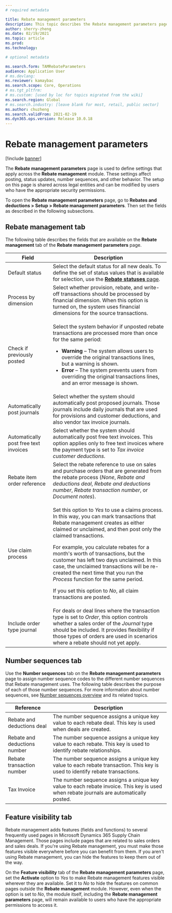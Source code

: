 ```yaml
---
# required metadata

title: Rebate management parameters
description: This topic describes the Rebate management parameters page. This page contains settings that affect posting, status updates, number sequences, and other behavior.
author: sherry-zheng
ms.date: 02/19/2021
ms.topic: article
ms.prod: 
ms.technology: 

# optional metadata

ms.search.form: TAMRebateParameters
audience: Application User
# ms.devlang: 
ms.reviewer: kamaybac
ms.search.scope: Core, Operations
# ms.tgt_pltfrm: 
# ms.custom: [used by loc for topics migrated from the wiki]
ms.search.region: Global
# ms.search.industry: [leave blank for most, retail, public sector]
ms.author: chuzheng
ms.search.validFrom: 2021-02-19
ms.dyn365.ops.version: Release 10.0.18
---
```


# Rebate management parameters

[!include [banner](../includes/banner.md)]

The **Rebate management parameters** page is used to define settings that apply across the **Rebate management** module. These settings affect posting, status updates, number sequences, and other behavior. The setup on this page is shared across legal entities and can be modified by users who have the appropriate security permissions.

To open the **Rebate management parameters** page, go to **Rebates and deductions \> Setup \> Rebate management parameters**. Then set the fields as described in the following subsections.

## Rebate management tab

The following table describes the fields that are available on the **Rebate management** tab of the **Rebate management parameters** page.

| Field | Description |
|---|---|
| Default status | Select the default status for all new deals. To define the set of status values that is available for selection, use the [**Rebate statuses** page](rebate-statuses.md). |
| Process by dimension | Select whether provision, rebate, and write-off transactions should be processed by financial dimension. When this option is turned on, the system uses financial dimensions for the source transactions. |
| Check if previously posted | <p>Select the system behavior if unposted rebate transactions are processed more than once for the same period:</p><ul><li>**Warning** – The system allows users to override the original transactions lines, but a warning is shown.</li><li>**Error** – The system prevents users from overriding the original transactions lines, and an error message is shown. |
| Automatically post journals | Select whether the system should automatically post proposed journals. Those journals include daily journals that are used for provisions and customer deductions, and also vendor tax invoice journals. |
| Automatically post free text invoices | Select whether the system should automatically post free text invoices. This option applies only to free text invoices where the payment type is set to *Tax invoice customer deductions*. |
| Rebate item order reference | Select the rebate reference to use on sales and purchase orders that are generated from the rebate process (*None*, *Rebate and deductions deal*, *Rebate and deductions number*, *Rebate transaction number*, or *Document notes*). |
| Use claim process | <p>Set this option to *Yes* to use a claims process. In this way, you can mark transactions that Rebate management creates as either claimed or unclaimed, and then post only the claimed transactions.</p><p>For example, you calculate rebates for a month's worth of transactions, but the customer has left two days unclaimed. In this case, the unclaimed transactions will be re-created the next time that you run the *Process* function for the same period.</p><p>If you set this option to *No*, all claim transactions are posted.</p> |
| Include order type journal | For deals or deal lines where the transaction type is set to *Order*, this option controls whether a sales order of the *Journal* type should be included. It provides flexibility if those types of orders are used in scenarios where a rebate should not yet apply. |

## Number sequences tab

Use the **Number sequences** tab on the **Rebate management parameters** page to assign number sequence codes to the different number sequences that Rebate management uses. The following table describes the purpose of each of those number sequences. For more information about number sequences, see [Number sequences overview](../../fin-ops-core/fin-ops/organization-administration/number-sequence-overview.md) and its related topics.

| Reference | Description |
|---|---|
| Rebate and deductions deal | The number sequence assigns a unique key value to each rebate deal. This key is used when deals are created. |
| Rebate and deductions number | The number sequence assigns a unique key value to each rebate. This key is used to identify rebate relationships. |
| Rebate transaction number | The number sequence assigns a unique key value to each rebate transaction. This key is used to identify rebate transactions. |
| Tax Invoice | The number sequence assigns a unique key value to each rebate invoice. This key is used when rebate journals are automatically posted. |

## Feature visibility tab

Rebate management adds features (fields and functions) to several frequently used pages in Microsoft Dynamics 365 Supply Chain Management. Those pages include pages that are related to sales orders and sales deals. If you're using Rebate management, you must make those features visible everywhere before you can benefit from them. If you aren't using Rebate management, you can hide the features to keep them out of the way.

On the **Feature visibility** tab of the **Rebate management parameters** page, set the **Activate** option to *Yes* to make Rebate management features visible wherever they are available. Set it to *No* to hide the features on common pages outside the **Rebate management** module. However, even when the option is set to *No*, the module itself, including the **Rebate management parameters** page, will remain available to users who have the appropriate permissions to access it.
